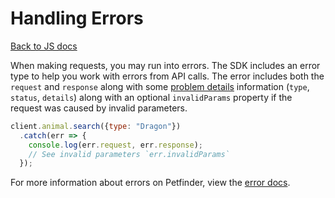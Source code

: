 # Handling Errors

[Back to JS docs](README.md)

When making requests, you may run into errors. The SDK includes an error type
to help you work with errors from API calls. The error includes both the
`request` and `response` along with some [problem details](https://tools.ietf.org/html/rfc7807)
information (`type`, `status`, `details`) along with an optional `invalidParams`
property if the request was caused by invalid parameters.

```js
client.animal.search({type: "Dragon"})
  .catch(err => {
    console.log(err.request, err.response);
    // See invalid parameters `err.invalidParams`
  });
```

For more information about errors on Petfinder, view the [error docs](https://www.petfinder.com/developers/v2/docs/#errors).
